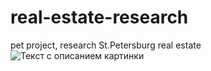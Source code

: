 # real-estate-research
pet project, research St.Petersburg real estate
<image src="images/real_estate_pet1_pics/real_estate1.png" alt="Текст с описанием картинки">
